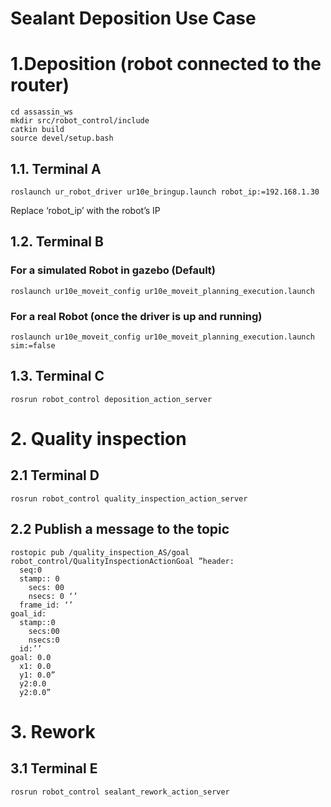 # Sealant Deposition Use Case



# 1.Deposition (robot connected to the router)
```console
cd assassin_ws
mkdir src/robot_control/include
catkin build
source devel/setup.bash
```
## 1.1. Terminal A
```console
roslaunch ur_robot_driver ur10e_bringup.launch robot_ip:=192.168.1.30
```

Replace ‘robot_ip’ with the robot’s IP

## 1.2. Terminal B
### For a simulated Robot in gazebo (Default)
```console
roslaunch ur10e_moveit_config ur10e_moveit_planning_execution.launch
```
### For a real Robot (once the driver is up and running)
```console
roslaunch ur10e_moveit_config ur10e_moveit_planning_execution.launch sim:=false
```

## 1.3. Terminal C
```console
rosrun robot_control deposition_action_server
```



# 2. Quality inspection 

## 2.1 Terminal D
```console
rosrun robot_control quality_inspection_action_server
```
## 2.2 Publish a message to the topic
```console
rostopic pub /quality_inspection_AS/goal robot_control/QualityInspectionActionGoal ”header:
  seq:0
  stamp:: 0
	secs: 00
	nsecs: 0 ‘’
  frame_id: ‘’
goal_id:
  stamp::0
	secs:00
	nsecs:0
  id:’’
goal: 0.0
  x1: 0.0
  y1: 0.0”
  y2:0.0
  y2:0.0”
```


# 3. Rework
## 3.1 Terminal E
```console
rosrun robot_control sealant_rework_action_server
```


